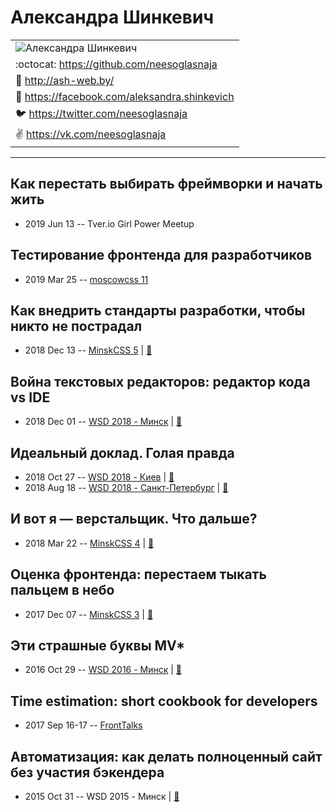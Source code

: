 # Александра Шинкевич

| |
| --- |
| ![Александра Шинкевич](https:&#x2F;&#x2F;avatars.io&#x2F;facebook&#x2F;aleksandra.shinkevich&#x2F;large)
| :octocat:  [https:&#x2F;&#x2F;github.com&#x2F;neesoglasnaja](https:&#x2F;&#x2F;github.com&#x2F;neesoglasnaja)
| :page_facing_up:  [http:&#x2F;&#x2F;ash-web.by&#x2F;](http:&#x2F;&#x2F;ash-web.by&#x2F;)
| :blue_book:  [https:&#x2F;&#x2F;facebook.com&#x2F;aleksandra.shinkevich](https:&#x2F;&#x2F;facebook.com&#x2F;aleksandra.shinkevich)
| :bird:  [https:&#x2F;&#x2F;twitter.com&#x2F;neesoglasnaja](https:&#x2F;&#x2F;twitter.com&#x2F;neesoglasnaja)
| :v:  [https:&#x2F;&#x2F;vk.com&#x2F;neesoglasnaja](https:&#x2F;&#x2F;vk.com&#x2F;neesoglasnaja)

---
## Как перестать выбирать фреймворки и начать жить
- 2019 Jun 13 -- Tver.io Girl Power Meetup    
## Тестирование фронтенда для разработчиков​
- 2019 Mar 25 -- [moscowcss 11](https://www.youtube.com/watch?v=ijZTu7aVJtg)    
## Как внедрить стандарты разработки, чтобы никто не пострадал
- 2018 Dec 13 -- [MinskCSS 5](https://www.youtube.com/watch?v=2DnL7EeHmUk)  | [:notebook:](https://neesoglasnaja.github.io/MinskCSS-5/)  
## Война текстовых редакторов: редактор кода vs IDE
- 2018 Dec 01 -- [WSD 2018 - Минск](https://www.youtube.com/watch?v=OhLIhyCrNGE)  | [:notebook:](https://wsd.events/2018/12/01/pres/code-editors/)  
## Идеальный доклад. Голая правда
- 2018 Oct 27 -- [WSD 2018 - Киев](https://www.youtube.com/watch?v=_VSb2SqW9WE)  | [:notebook:](https://wsd.events/2018/10/27/pres/perfect-talk/)  
- 2018 Aug 18 -- [WSD 2018 - Санкт-Петербург](https://www.youtube.com/watch?v=mpHeJYYqA90)  | [:notebook:](https://wsd.events/2018/08/18/pres/perfect-talk/)  
## И вот я — верстальщик. Что дальше?
- 2018 Mar 22 -- [MinskCSS 4](https://www.youtube.com/watch?v=zn_3-ZpdDZc)  | [:notebook:](https://neesoglasnaja.github.io/MinskCSS-4/)  
## Оценка фронтенда: перестаем тыкать пальцем в небо
- 2017 Dec 07 -- [MinskCSS 3](https://www.youtube.com/watch?v=oBa5Xz8hzeA)  | [:notebook:](https://neesoglasnaja.github.io/MinskCSS-3/)  
## Эти страшные буквы MV*
- 2016 Oct 29 -- [WSD 2016 - Минск](https://www.youtube.com/watch?v=5WgsKtlHUls)  | [:notebook:](https://wsd.events/2016/10/29/pres/scary-mvc/)  
## Time estimation: short cookbook for developers
- 2017 Sep 16-17 -- [FrontTalks](https://events.yandex.ru/lib/talks/4883/)    
## Автоматизация: как делать полноценный сайт без участия бэкендера
- 2015 Oct 31 -- WSD 2015 - Минск  | [:notebook:](https://wsd.events/2015/10/31/pres/automation.pdf)  
